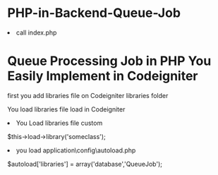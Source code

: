 # PHP-in-Backend-Queue-Job
<li>call index.php</li>

# Queue Processing Job in PHP You Easily Implement in Codeigniter

first you add libraries file on Codeigniter libraries folder

You load libraries file load in Codeigniter

<li>You Load libraries file custom</li>
<p>$this->load->library('someclass');</p>

<li>you load application\config\autoload.php</li>
<p>$autoload['libraries'] = array('database','QueueJob');</p>

